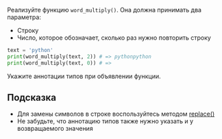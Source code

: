 Реализуйте функцию `word_multiply()`. Она должна принимать два параметра:

* Строку
* Число, которое обозначает, сколько раз нужно повторить строку

```python
text = 'python'
print(word_multiply(text, 2)) # => pythonpython
print(word_multiply(text, 0)) # =>
```

Укажите аннотации типов при объявлении функции.

## Подсказка

* Для замены символов в строке воспользуйтесь методом [replace()](https://ru.hexlet.io/qna/python/questions/kak-rabotaet-metod-replace-python)
* Не забудьте, что аннотацию типов также нужно указать и у возвращаемого значения
